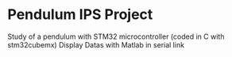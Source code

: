 # Pendulum IPS Project

Study of a pendulum with STM32 microcontroller (coded in C with stm32cubemx)
Display Datas with Matlab in serial link


